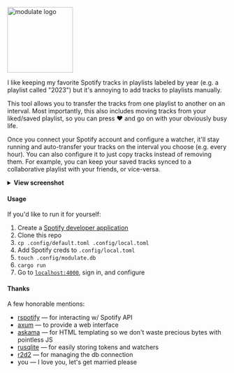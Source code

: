 <p>
  <picture>
    <source media="(prefers-color-scheme: dark)" srcset="https://github.com/zaknesler/modulate/assets/7189795/1c5f53fc-d014-4e7b-8c61-7122dedb7445">
    <source media="(prefers-color-scheme: light)" srcset="https://github.com/zaknesler/modulate/assets/7189795/1e6e73b4-2be5-40cb-9a59-d1983c4d5448">
    <img src="https://github.com/zaknesler/modulate/assets/7189795/1e6e73b4-2be5-40cb-9a59-d1983c4d5448" alt="modulate logo" width="150">
  </picture>
</p>

I like keeping my favorite Spotify tracks in playlists labeled by year (e.g. a playlist called "2023") but it's annoying to add tracks to playlists manually.

This tool allows you to transfer the tracks from one playlist to another on an interval. Most importantly, this also includes moving tracks from your liked/saved playlist, so you can press ❤️ and go on with your obviously busy life.

Once you connect your Spotify account and configure a watcher, it'll stay running and auto-transfer your tracks on the interval you choose (e.g. every hour). You can also configure it to just copy tracks instead of removing them. For example, you can keep your saved tracks synced to a collaborative playlist with your friends, or vice-versa.

<details>
  <summary><strong>View screenshot</strong></summary>
  <picture>
    <source media="(prefers-color-scheme: dark)" srcset="https://github.com/zaknesler/modulate/assets/7189795/db394338-8084-4bf2-be8f-a301191929c2">
    <source media="(prefers-color-scheme: light)" srcset="https://github.com/zaknesler/modulate/assets/7189795/44f1d51f-d9e4-4b15-bdd0-67449c3370fd">
    <img src="https://github.com/zaknesler/modulate/assets/7189795/44f1d51f-d9e4-4b15-bdd0-67449c3370fd" alt="screenshot of app after configuring 2 watchers" width="400">
  </picture>
</details>

#### Usage

If you'd like to run it for yourself:

1. Create a [Spotify developer application](https://developer.spotify.com/dashboard)
1. Clone this repo
1. `cp .config/default.toml .config/local.toml`
1. Add Spotify creds to `.config/local.toml`
1. `touch .config/modulate.db`
1. `cargo run`
1. Go to [`localhost:4000`](http://localhost:4000), sign in, and configure

#### Thanks

A few honorable mentions:

- [rspotify](https://github.com/ramsayleung/rspotify) — for interacting w/ Spotify API
- [axum](https://github.com/tokio-rs/axum) — to provide a web interface
- [askama](https://github.com/djc/askama) — for HTML templating so we don't waste precious bytes with pointless JS
- [rusqlite](https://github.com/rusqlite/rusqlite) — for easily storing tokens and watchers
- [r2d2](https://github.com/sfackler/r2d2) — for managing the db connection
- you — I love you, let's get married please
